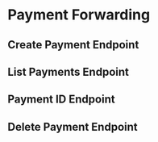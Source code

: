 # Payment Forwarding

## Create Payment Endpoint

## List Payments Endpoint

## Payment ID Endpoint

## Delete Payment Endpoint
